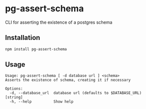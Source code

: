 pg-assert-schema
=====================
CLI for asserting the existence of a postgres schema

Installation
------------

```bash
npm install pg-assert-schema
```

Usage
-----

```
Usage: pg-assert-schema [ -d database url ] <schema>
Asserts the existence of schema, creating it if necessary

Options:
  -d, --database_url  database url (defaults to $DATABASE_URL)  [string]
  -h, --help          Show help
```
